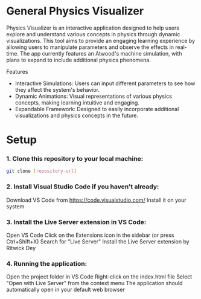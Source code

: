 # General Physics Visualizer
Physics Visualizer is an interactive application designed to help users explore and understand various concepts in physics through dynamic visualizations. This tool aims to provide an engaging learning experience by allowing users to manipulate parameters and observe the effects in real-time. The app currently features an Atwood's machine simulation, with plans to expand to include additional physics phenomena. 

Features
-  Interactive Simulations: Users can input different parameters to see how they affect the system's behavior.
-  Dynamic Animations: Visual representations of various physics concepts, making learning intuitive and engaging.
-  Expandable Framework: Designed to easily incorporate additional visualizations and physics concepts in the future.


# Setup
### 1. Clone this repository to your local machine:
   ```bash
   git clone [repository-url]
```
### 2. Install Visual Studio Code if you haven't already:

Download VS Code from https://code.visualstudio.com/
Install it on your system

### 3. Install the Live Server extension in VS Code:

Open VS Code
Click on the Extensions icon in the sidebar (or press Ctrl+Shift+X)
Search for "Live Server"
Install the Live Server extension by Ritwick Dey

### 4. Running the application:

Open the project folder in VS Code
Right-click on the index.html file
Select "Open with Live Server" from the context menu
The application should automatically open in your default web browser

